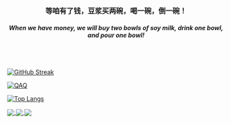 
<div align="center">
  <h3>等咱有了钱，豆浆买两碗，喝一碗，倒一碗！</h3>
  <h5>When we have money, we will buy two bowls of soy milk, drink one bowl, and pour one bowl! </h5>
</div>

<br />

## 


[![GitHub Streak](https://streak-stats.demolab.com?user=hwxlikemi&theme=dark&hide_border=%E5%81%87&border_radius=5&locale=zh_Hans&mode=weekly)](https://github.com/hwxlikemi) 



<div>
  <a href="https://github.com/hwxlikemi">
    <img src="https://github-readme-stats-neon-psi-82.vercel.app/api?username=hwxlikemi&show_icons=true&hide_border=true&icon_color=586069&title_color=a0a9af" alt="QAQ">
  </a>
</div>

[![Top Langs](https://github-readme-stats.vercel.app/api/top-langs/?username=hwxlikemi&layout=compact)](https://github.com/hwxlikemi)









<a href="https://github.com/hwxlikemi/lxs">
  <img align="center" src="https://github-readme-stats.vercel.app/api/pin/?username=hwxlikemi&repo=lxs" />
</a>
<a href="https://github.com/hwxlikemi/mfp">
  <img align="center" src="https://github-readme-stats.vercel.app/api/pin/?username=hwxlikemi&repo=mfp" />
</a>
<a href="https://hwxlikemi.github.io/blog">
  <img align="center" src="https://github-readme-stats.vercel.app/api/pin/?username=hwxlikemi&repo=blog" />
</a>


